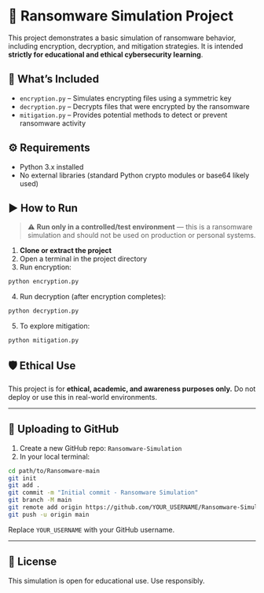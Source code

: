 
# 🔐 Ransomware Simulation Project

This project demonstrates a basic simulation of ransomware behavior, including encryption, decryption, and mitigation strategies. It is intended **strictly for educational and ethical cybersecurity learning**.

## 🧠 What’s Included

- `encryption.py` – Simulates encrypting files using a symmetric key
- `decryption.py` – Decrypts files that were encrypted by the ransomware
- `mitigation.py` – Provides potential methods to detect or prevent ransomware activity

## ⚙️ Requirements

- Python 3.x installed
- No external libraries (standard Python crypto modules or base64 likely used)

## ▶️ How to Run

> ⚠️ **Run only in a controlled/test environment** — this is a ransomware simulation and should not be used on production or personal systems.

1. **Clone or extract the project**
2. Open a terminal in the project directory
3. Run encryption:
```bash
python encryption.py
```

4. Run decryption (after encryption completes):
```bash
python decryption.py
```

5. To explore mitigation:
```bash
python mitigation.py
```

## 🛡 Ethical Use

This project is for **ethical, academic, and awareness purposes only.** Do not deploy or use this in real-world environments.

---

## 🚀 Uploading to GitHub

1. Create a new GitHub repo: `Ransomware-Simulation`  
2. In your local terminal:
```bash
cd path/to/Ransomware-main
git init
git add .
git commit -m "Initial commit - Ransomware Simulation"
git branch -M main
git remote add origin https://github.com/YOUR_USERNAME/Ransomware-Simulation.git
git push -u origin main
```

Replace `YOUR_USERNAME` with your GitHub username.

---

## 📄 License

This simulation is open for educational use. Use responsibly.
